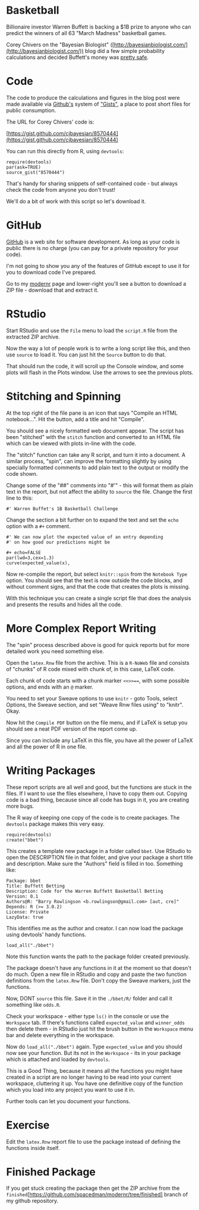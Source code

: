 Basketball
==========

Billionaire investor Warren Buffett is backing a $1B prize to 
anyone who can predict the winners of all 63 "March Madness"
basketball games.

Corey Chivers on the "Bayesian Biologist" ([http://bayesianbiologist.com/](http://bayesianbiologist.com/)) blog did a few simple probability
calculations and decided Buffett's money was [pretty safe](http://bayesianbiologist.com/2014/01/22/whats-warren-buffetts-1-billion-basketball-bet-worth/).

Code
====

The code to produce the calculations and figures in the blog post
were made available via [Github's](http://www.github.com) system
of ["Gists"](https://gist.github.com/), a place to post short files
for public consumption.

The URL for Corey Chivers' code is:

[https://gist.github.com/cjbayesian/8570444](https://gist.github.com/cjbayesian/8570444)

You can run this directly from R, using `devtools`:

```
require(devtools)
par(ask=TRUE)
source_gist("8570444")
```

That's handy for sharing snippets of self-contained code - but always check the
code from anyone you don't trust!

We'll do a bit of work with this script so let's download it.

GitHub
======

[GitHub](http://www.github.com) is a web site for software development. As long as your 
code is public there is no charge (you can pay for a private repository for your code).

I'm not going to show you any of the features of GitHub except to use it for you to download
code I've prepared.

Go to my [modernr](https://github.com/spacedman/modernr) page and lower-right you'll see a 
button to download a ZIP file - download that and extract it.

RStudio
=======

Start RStudio and use the `File` menu to load the `script.R` file from the extracted ZIP archive.

Now the way a lot of people work is to write a long script like this, and then
use `source` to load it. You can just hit the `Source` button to do that.

That should run the code, it will scroll up the Console window, and some plots will 
flash in the Plots window. Use the arrows to see the previous plots.

Stitching and Spinning
======================

At the top right of the file pane is an icon that says "Compile an
HTML notebook...".  Hit the button, add a title  and hit "Compile".

You should see a nicely formatted web document appear. The 
script has been "stitched" with the `stitch` function and converted to 
an HTML file which can be viewed with plots in-line with the code.

The "stitch" function can take any R script, and turn it into a
document. A similar process, "spin", can improve the formatting
slightly by using specially formatted comments to add plain text to
the output or modify the code shown.

Change some of the "##" comments into "#'" - this will format them as plain
text in the report, but not affect the ability to `source` the file.  Change the 
first line to this:

```
#' Warren Buffet's 1B Basketball Challenge 
```

Change the section a bit further on to expand the text and set the `echo` option with 
a `#+` comment.

```
#' We can now plot the expected value of an entry depending
#' on how good our predictions might be

#+ echo=FALSE
par(lwd=3,cex=1.3)
curve(expected_value(x),
```

Now re-compile the report, but select `knitr::spin` from the `Notebook Type` option. You should see that the text is now outside the code blocks, and without comment signs, and that the code that creates
the plots is missing.

With this technique you can create a single script file that does the analysis and presents
the results and hides all the code.

More Complex Report Writing
===========================

The "spin" process described above is good for quick reports but for more detailed work you need
something else.

Open the `latex.Rnw` file from the archive. This is a `R-NoWeb` file and consists of
"chunks" of R code mixed with chunk of, in this case, LaTeX code.

Each chunk of code starts with a chunk marker `<<>>==`, with some
possible options, and ends with an `@` marker.

You need to set your Sweave options to use `knitr` - goto Tools, select Options, 
the Sweave section, and set "Weave Rnw files using" to  "knitr". Okay.

Now hit the `Compile PDF` button on the file menu, and if LaTeX is setup you should
see a neat PDF version of the report come up.

Since you can include any LaTeX in this file, you have all the power of LaTeX and
all the power of R in one file.

Writing Packages
================

These report scripts are all well and good, but the functions are stuck in the files. If
I want to use the files elsewhere, I have to copy them out. Copying code is a bad thing, because
since all code has bugs in it, you are creating more bugs.

The R way of keeping one copy of the code is to create packages. The `devtools` package
makes this very easy.

```
require(devtools)
create("bbet")
```

This creates a template new package in a folder called `bbet`. Use RStudio to
open the DESCRIPTION file in that folder, and give your package a short title
and description. Make sure the "Authors" field is filled in too. Something like:

```
Package: bbet
Title: Buffett Betting
Description: Code for the Warren Buffett Basketball Betting
Version: 0.1
Authors@R: "Barry Rowlingson <b.rowlingson@gmail.com> [aut, cre]"
Depends: R (>= 3.0.2)
License: Private
LazyData: true
```

This identifies me as the author and creator. I can now load the package
using devtools' handy functions.

```
load_all("./bbet")
```

Note this function wants the path to the package folder created previously. 

The package doesn't have any functions in it at the moment so that doesn't do much. Open
a new file in RStudio and copy and paste the two function definitions from the `latex.Rnw` file.
Don't copy the Sweave markers, just the functions. 

Now, DONT `source` this file. Save it in the `./bbet/R/` folder and call it something like `odds.R`.

Check your workspace - either type `ls()` in the console or use the
`Workspace` tab. If there's functions called `expected_value` and
`winner_odds` then delete them - in RStudio just hit the brush button
in the `Workspace` menu bar and delete everything in the workspace.

Now do `load_all("./bbet")` again. Type `expected_value` and you should now see your function. But
its not in the `Workspace` - its in your package which is attached and loaded by `devtools`.

This is a Good Thing, because it means all the functions you might have created in a script
are no longer having to be read into your current workspace, cluttering it up. You have 
one definitive copy of the function which you load into any project you want to use it in.

Further tools can let you document your functions.

Exercise
========

Edit the `latex.Rnw` report file to use the package instead of defining the functions inside itself.

Finished Package
================

If you get stuck creating the package then get the ZIP archive from the
`finished`[https://github.com/spacedman/modernr/tree/finished] branch of my github repository.

